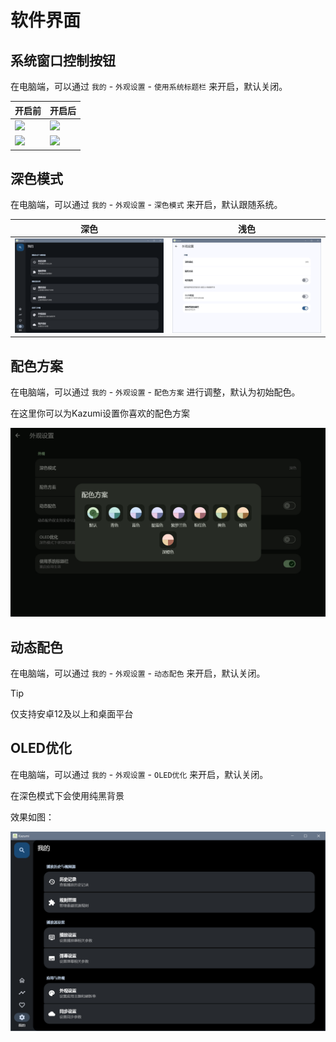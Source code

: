 # 软件界面

## 系统窗口控制按钮

在电脑端，可以通过 `我的` - `外观设置` - `使用系统标题栏` 来开启，默认关闭。

| 开启前                                       | 开启后                                    |
|-------------------------------------------|----------------------------------------|
| ![](assets/screenshots/win-no-button.png) | ![](assets/screenshots/win-button.png) |
| ![](assets/screenshots/mac-no-button.png) | ![](assets/screenshots/mac-button.png) |

## 深色模式

在电脑端，可以通过 `我的` - `外观设置` - `深色模式` 来开启，默认跟随系统。

| 深色                                      | 浅色                                    |
|-------------------------------------------|----------------------------------------|
| ![](assets/screenshots/ui-dark.png) | ![](assets/screenshots/ui-light.png) |

## 配色方案

在电脑端，可以通过 `我的` - `外观设置` - `配色方案` 进行调整，默认为初始配色。

在这里你可以为Kazumi设置你喜欢的配色方案

![](assets/screenshots/color-scheme.png)

## 动态配色

在电脑端，可以通过 `我的` - `外观设置` - `动态配色` 来开启，默认关闭。

> [!TIP]
> 仅支持安卓12及以上和桌面平台

## OLED优化

在电脑端，可以通过 `我的` - `外观设置` - `OLED优化` 来开启，默认关闭。

在深色模式下会使用纯黑背景

效果如图：

![](assets/screenshots/ui-dark-oled.png)